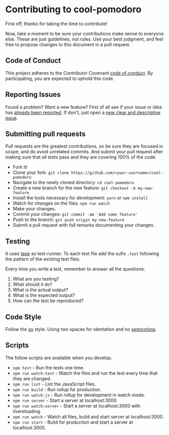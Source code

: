 # Contributing to cool-pomodoro
First off, thanks for taking the time to contribute!

Now, take a moment to be sure your contributions make sense to everyone else.
These are just guidelines, not rules.
Use your best judgment, and feel free to propose changes to this document in a pull request.

## Code of Conduct
This project adheres to the Contributor Covenant [code of conduct](CODE_OF_CONDUCT.md).
By participating, you are expected to uphold this code.

## Reporting Issues
Found a problem? Want a new feature? First of all see if your issue or idea has [already been reported](../../issues).
If don't, just open a [new clear and descriptive issue](../../issues/new).

## Submitting pull requests
Pull requests are the greatest contributions, so be sure they are focused in scope, and do avoid unrelated commits.
And submit your pull request after making sure that all tests pass and they are covering 100% of the code.

- Fork it!
- Clone your fork: `git clone https://github.com/<your-username>/cool-pomodoro`
- Navigate to the newly cloned directory: `cd cool-pomodoro`
- Create a new branch for the new feature: `git checkout -b my-new-feature`
- Install the tools necessary for development: `yarn` or `npm install`
- Watch for changes on the files: `npm run watch`
- Make your changes.
- Commit your changes: `git commit -am 'Add some feature'`
- Push to the branch: `git push origin my-new-feature`
- Submit a pull request with full remarks documenting your changes.

## Testing
It uses [tape](https://github.com/substack/tape) as test-runner.
To each test file add the sufix `.test` following the pattern of the existing test files.

Every time you write a test, remember to answer all the questions:

1. What are you testing?
2. What should it do?
3. What is the actual output?
4. What is the expected output?
5. How can the test be reproduced?

## Code Style
Follow the [xo](https://github.com/sindresorhus/xo) style.
Using two spaces for identation and no [semicolons](http://blog.izs.me/post/2353458699/an-open-letter-to-javascript-leaders-regarding).

## Scripts
The follow scripts are available when you develop.

- `npm test` - Run the tests one time.
- `npm run watch:test` -  Watch the files and run the test every time that they are changed.
- `npm run lint` - Lint the JavaScript files.
- `npm run build` - Run rollup for production.
- `npm run watch:js` - Run rollup for development in watch mode.
- `npm run server` - Start a server at localhost:3000.
- `npm run watch:server` - Start a server at localhost:3000 with livereloading.
- `npm run watch` - Watch all files, build and start server at localhost:3000.
- `npm run start` - Build for production and start a server at localhost:3000.
